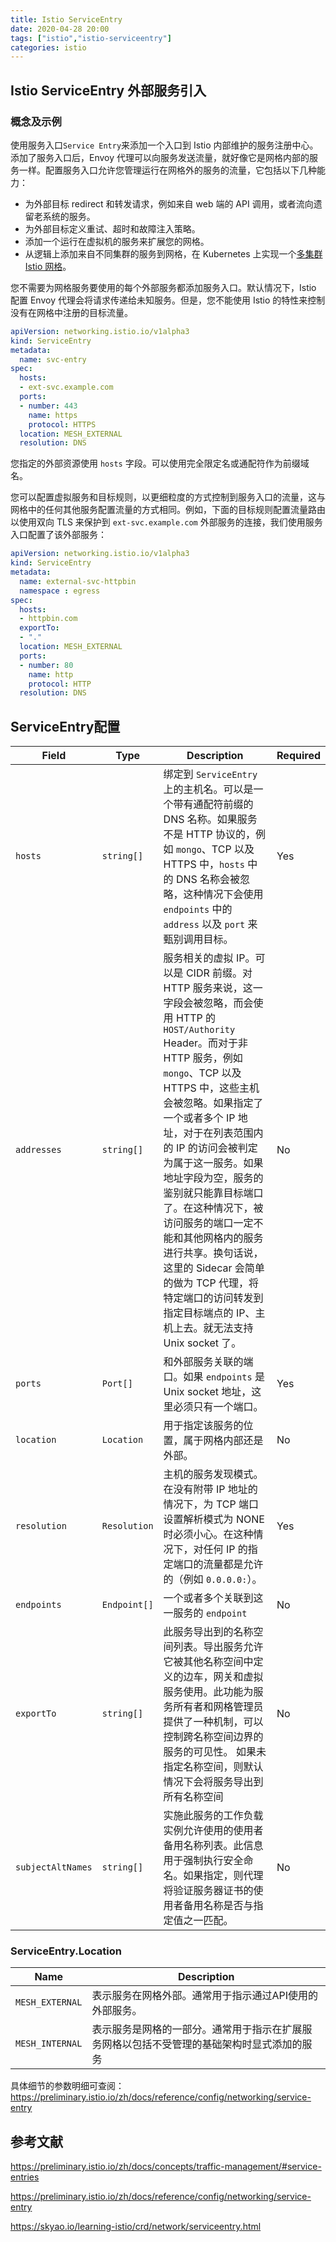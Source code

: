 ```yaml
---
title: Istio ServiceEntry
date: 2020-04-28 20:00
tags: ["istio","istio-serviceentry"]
categories:	istio
---
```


## Istio  ServiceEntry 外部服务引入

###  概念及示例

使用服务入口`Service Entry`来添加一个入口到 Istio 内部维护的服务注册中心。添加了服务入口后，Envoy 代理可以向服务发送流量，就好像它是网格内部的服务一样。配置服务入口允许您管理运行在网格外的服务的流量，它包括以下几种能力：

- 为外部目标 redirect 和转发请求，例如来自 web 端的 API 调用，或者流向遗留老系统的服务。
- 为外部目标定义重试、超时和故障注入策略。
- 添加一个运行在虚拟机的服务来扩展您的网格。
- 从逻辑上添加来自不同集群的服务到网格，在 Kubernetes 上实现一个[多集群 Istio 网格](https://preliminary.istio.io/zh/docs/setup/install/multicluster/gateways/#configure-the-example-services)。

<!-- more-->

您不需要为网格服务要使用的每个外部服务都添加服务入口。默认情况下，Istio 配置 Envoy 代理会将请求传递给未知服务。但是，您不能使用 Istio 的特性来控制没有在网格中注册的目标流量。

```yaml
apiVersion: networking.istio.io/v1alpha3
kind: ServiceEntry
metadata:
  name: svc-entry
spec:
  hosts:
  - ext-svc.example.com
  ports:
  - number: 443
    name: https
    protocol: HTTPS
  location: MESH_EXTERNAL
  resolution: DNS
```

您指定的外部资源使用 `hosts` 字段。可以使用完全限定名或通配符作为前缀域名。

您可以配置虚拟服务和目标规则，以更细粒度的方式控制到服务入口的流量，这与网格中的任何其他服务配置流量的方式相同。例如，下面的目标规则配置流量路由以使用双向 TLS 来保护到 `ext-svc.example.com` 外部服务的连接，我们使用服务入口配置了该外部服务：

```yaml
apiVersion: networking.istio.io/v1alpha3
kind: ServiceEntry
metadata:
  name: external-svc-httpbin
  namespace : egress
spec:
  hosts:
  - httpbin.com
  exportTo:
  - "."
  location: MESH_EXTERNAL
  ports:
  - number: 80
    name: http
    protocol: HTTP
  resolution: DNS
```

## ServiceEntry配置

| Field             | Type         | Description                                                  | Required |
| ----------------- | ------------ | ------------------------------------------------------------ | -------- |
| `hosts`           | `string[]`   | 绑定到 `ServiceEntry` 上的主机名。可以是一个带有通配符前缀的 DNS 名称。如果服务不是 HTTP 协议的，例如 `mongo`、TCP 以及 HTTPS 中，`hosts` 中的 DNS 名称会被忽略，这种情况下会使用 `endpoints` 中的 `address` 以及 `port` 来甄别调用目标。 | Yes      |
| `addresses`       | `string[]`   | 服务相关的虚拟 IP。可以是 CIDR 前缀。对 HTTP 服务来说，这一字段会被忽略，而会使用 HTTP 的 `HOST/Authority` Header。而对于非 HTTP 服务，例如 `mongo`、TCP 以及 HTTPS 中，这些主机会被忽略。如果指定了一个或者多个 IP 地址，对于在列表范围内的 IP 的访问会被判定为属于这一服务。如果地址字段为空，服务的鉴别就只能靠目标端口了。在这种情况下，被访问服务的端口一定不能和其他网格内的服务进行共享。换句话说，这里的 Sidecar 会简单的做为 TCP 代理，将特定端口的访问转发到指定目标端点的 IP、主机上去。就无法支持 Unix socket 了。 | No       |
| `ports`           | `Port[]`     | 和外部服务关联的端口。如果 `endpoints` 是 Unix socket 地址，这里必须只有一个端口。 | Yes      |
| `location`        | `Location`   | 用于指定该服务的位置，属于网格内部还是外部。                 | No       |
| `resolution`      | `Resolution` | 主机的服务发现模式。在没有附带 IP 地址的情况下，为 TCP 端口设置解析模式为 NONE 时必须小心。在这种情况下，对任何 IP 的指定端口的流量都是允许的（例如 `0.0.0.0:`）。 | Yes      |
| `endpoints`       | `Endpoint[]` | 一个或者多个关联到这一服务的 `endpoint`                      | No       |
| `exportTo`        | `string[]`   | 此服务导出到的名称空间列表。导出服务允许它被其他名称空间中定义的边车，网关和虚拟服务使用。此功能为服务所有者和网格管理员提供了一种机制，可以控制跨名称空间边界的服务的可见性。 如果未指定名称空间，则默认情况下会将服务导出到所有名称空间 | No       |
| `subjectAltNames` | `string[]`   | 实施此服务的工作负载实例允许使用的使用者备用名称列表。此信息用于强制执行安全命名。如果指定，则代理将验证服务器证书的使用者备用名称是否与指定值之一匹配。 | No       |

### ServiceEntry.Location

| Name            | Description                                                  |
| --------------- | ------------------------------------------------------------ |
| `MESH_EXTERNAL` | 表示服务在网格外部。通常用于指示通过API使用的外部服务。      |
| `MESH_INTERNAL` | 表示服务是网格的一部分。通常用于指示在扩展服务网格以包括不受管理的基础架构时显式添加的服务 |

具体细节的参数明细可查阅： https://preliminary.istio.io/zh/docs/reference/config/networking/service-entry 

## 参考文献

 https://preliminary.istio.io/zh/docs/concepts/traffic-management/#service-entries 

 https://preliminary.istio.io/zh/docs/reference/config/networking/service-entry 

 https://skyao.io/learning-istio/crd/network/serviceentry.html 